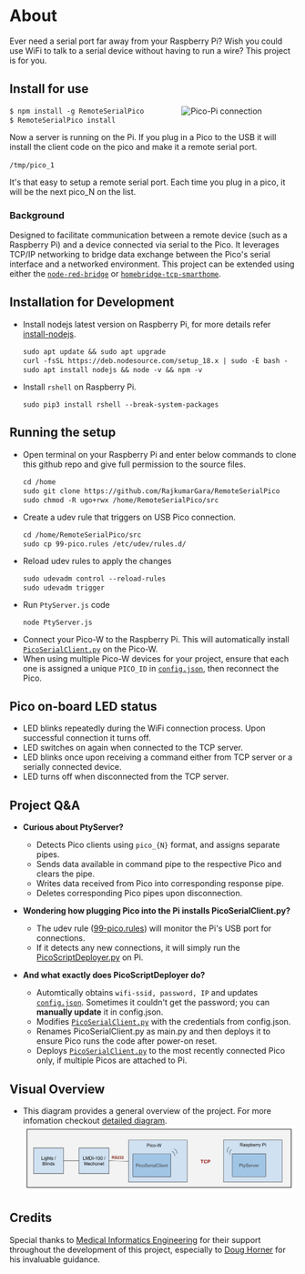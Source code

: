 # About
Ever need a serial port far away from your Raspberry Pi? Wish you could use WiFi to talk to a serial device without having to run a wire? This project is for you.

## Install for use
<img src="./img/3.GIF" alt="Pico-Pi connection" width="40%" style="float: right;">

```
$ npm install -g RemoteSerialPico
$ RemoteSerialPico install
```

Now a server is running on the Pi. If you plug in a Pico to the USB it will install the client code on the pico and make it a remote serial port.

`/tmp/pico_1`

It's that easy to setup a remote serial port.  Each time you plug in a pico, it will be the next pico_N on the list.

### Background
Designed to facilitate communication between a remote device (such as a Raspberry Pi) and a device connected via serial to the Pico. It leverages TCP/IP networking to bridge data exchange between the Pico's serial interface and a networked environment. This project can be extended using either the [`node-red-bridge`](https://github.com/RajkumarGara/node-red-bridge) or [`homebridge-tcp-smarthome`](https://github.com/RajkumarGara/homebridge-tcp-smarthome).

## Installation for Development
* Install nodejs latest version on Raspberry Pi, for more details refer [install-nodejs](https://github.com/nodejs/help/wiki/Installation#how-to-install-nodejs-via-binary-archive-on-linux).
    ```
    sudo apt update && sudo apt upgrade
    curl -fsSL https://deb.nodesource.com/setup_18.x | sudo -E bash -
    sudo apt install nodejs && node -v && npm -v
    ```

* Install `rshell` on Raspberry Pi.
    ```
    sudo pip3 install rshell --break-system-packages
    ```

## Running the setup
* Open terminal on your Raspberry Pi and enter below commands to clone this github repo and give full permission to the source files.
    ```
    cd /home
    sudo git clone https://github.com/RajkumarGara/RemoteSerialPico
    sudo chmod -R ugo+rwx /home/RemoteSerialPico/src
    ```
* Create a udev rule that triggers on USB Pico connection. 
    ```
    cd /home/RemoteSerialPico/src
    sudo cp 99-pico.rules /etc/udev/rules.d/
    ```
* Reload udev rules to apply the changes
    ```
    sudo udevadm control --reload-rules
    sudo udevadm trigger
    ```
* Run `PtyServer.js` code
    ```
    node PtyServer.js
    ```
* Connect your Pico-W to the Raspberry Pi. This will automatically install [`PicoSerialClient.py`](./src/PicoSerialClient.py) on the Pico-W.
* When using multiple Pico-W devices for your project, ensure that each one is assigned a unique `PICO_ID` in  [`config.json`](./src/config.json), then reconnect the Pico.

## Pico on-board LED status
* LED blinks repeatedly during the WiFi connection process. Upon successful connection it turns off.
* LED switches on again when connected to the TCP server.
* LED blinks once upon receiving a command either from TCP server or a serially connected device.
* LED turns off when disconnected from the TCP server.

## Project Q&A
* **Curious about PtyServer?**
    * Detects Pico clients using `pico_{N}` format, and assigns separate pipes.
    * Sends data available in command pipe to the respective Pico and clears the pipe.
    * Writes data received from Pico into corresponding response pipe.
    * Deletes corresponding Pico pipes upon disconnection.

* **Wondering how plugging Pico into the Pi installs PicoSerialClient.py?**
    * The udev rule ([99-pico.rules](./src/99-pico.rules)) will monitor the Pi's USB port for connections.
    * If it detects any new connections, it will simply run the [PicoScriptDeployer.py](./src/PicoScriptDeployer.py) on Pi.

* **And what exactly does PicoScriptDeployer do?**
    * Automtically obtains `wifi-ssid, password, IP` and updates [`config.json`](./src/config.json). Sometimes it couldn't get the password; you can **manually update** it in config.json.
    * Modifies [`PicoSerialClient.py`](./src/PicoSerialClient.py) with the credentials from config.json.
    * Renames PicoSerialClient.py as main.py and then deploys it to ensure Pico runs the code after power-on reset.
    * Deploys [`PicoSerialClient.py`](./src/PicoSerialClient.py) to the most recently connected Pico only, if multiple Picos are attached to Pi.

## Visual Overview
* This diagram provides a general overview of the project. For more infomation checkout [detailed diagram](img/2.jpg).
    ![general diagram](img/1.jpg)

## Credits
Special thanks to [Medical Informatics Engineering](https://www.mieweb.com/) for their support throughout the development of this project, especially to [Doug Horner](https://github.com/horner) for his invaluable guidance.
